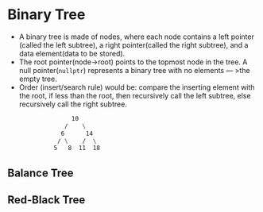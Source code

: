 # Binary Tree

* A binary tree is made of nodes, where each node contains a left pointer (called the left subtree), a right pointer(called the right subtree), and a data element(data to be stored).
* The root pointer(node->root) points to the topmost node in the tree. A null pointer(`nullptr`) represents a binary tree with no elements — >the empty tree.
* Order (insert/search rule) would be: compare the inserting element with the root, if less than the root, then recursively call the left subtree, else recursively call the right subtree.

```bash
                  10
                /    \
	           6      14
			  / \    /  \
		     5   8  11  18
```

## Balance Tree

## Red-Black Tree
